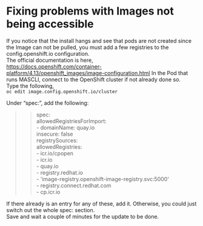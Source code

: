 # Fixing problems with Images not being accessible

If you notice that the install hangs and see that pods are not created since the Image can not be pulled, you must add a few registries to the config.openshift.io configuration.  
The official documentation is here,  
https://docs.openshift.com/container-platform/4.13/openshift_images/image-configuration.html
In the Pod that runs MASCLI, connect to the OpenShift cluster if not already done so.  
Type the following,  
`oc edit image.config.openshift.io/cluster`  

Under “spec:”, add the following:  
>> spec:  
  allowedRegistriesForImport:  
    - domainName: quay.io  
      insecure: false  
  registrySources:  
    allowedRegistries:  
      - icr.io/cpopen  
      - icr.io  
      - quay.io  
      - registry.redhat.io  
      - 'image-registry.openshift-image-registry.svc:5000'  
      - registry.connect.redhat.com  
      - cp.icr.io  

If there already is an entry for any of these, add it. Otherwise, you could just switch out the whole spec: section.  
Save and wait a couple of minutes for the update to be done.
